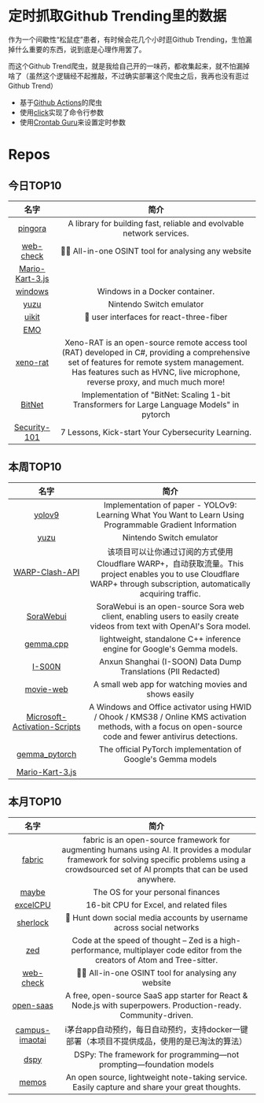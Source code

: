 # 定时抓取Github Trending里的数据

作为一个间歇性“松鼠症”患者，有时候会花几个小时逛Github Trending，生怕漏掉什么重要的东西，说到底是心理作用罢了。

而这个Github Trend爬虫，就是我给自己开的一味药，都收集起来，就不怕漏掉啥了（虽然这个逻辑经不起推敲，不过确实部署这个爬虫之后，我再也没有逛过Github Trend）

* 基于[Github Actions](https://docs.github.com/en/actions)的爬虫
* 使用[click](https://github.com/pallets/click)实现了命令行参数
* 使用[Crontab Guru](https://crontab.guru/)来设置定时参数

# Repos
## 今日TOP10 
<!-- START OF DAILY_TOP10_REPOS -->
| 名字 | 简介 |
| :----: | :----: |
| [pingora](https://github.com/cloudflare/pingora) | A library for building fast, reliable and evolvable network services. |
| [web-check](https://github.com/Lissy93/web-check) | 🕵️‍♂️ All-in-one OSINT tool for analysing any website |
| [Mario-Kart-3.js](https://github.com/Lunakepio/Mario-Kart-3.js) |  |
| [windows](https://github.com/dockur/windows) | Windows in a Docker container. |
| [yuzu](https://github.com/yuzu-emu/yuzu) | Nintendo Switch emulator |
| [uikit](https://github.com/pmndrs/uikit) | 🎨 user interfaces for react-three-fiber |
| [EMO](https://github.com/HumanAIGC/EMO) |  |
| [xeno-rat](https://github.com/moom825/xeno-rat) | Xeno-RAT is an open-source remote access tool (RAT) developed in C#, providing a comprehensive set of features for remote system management. Has features such as HVNC, live microphone, reverse proxy, and much much more! |
| [BitNet](https://github.com/kyegomez/BitNet) | Implementation of "BitNet: Scaling 1-bit Transformers for Large Language Models" in pytorch |
| [Security-101](https://github.com/microsoft/Security-101) | 7 Lessons, Kick-start Your Cybersecurity Learning. |
<!-- END OF DAILY_TOP10_REPOS -->

## 本周TOP10
<!-- START OF WEEKLY_TOP10_REPOS -->
| 名字 | 简介 |
| :----: | :----: |
| [yolov9](https://github.com/WongKinYiu/yolov9) | Implementation of paper - YOLOv9: Learning What You Want to Learn Using Programmable Gradient Information |
| [yuzu](https://github.com/yuzu-emu/yuzu) | Nintendo Switch emulator |
| [WARP-Clash-API](https://github.com/vvbbnn00/WARP-Clash-API) | 该项目可以让你通过订阅的方式使用Cloudflare WARP+，自动获取流量。This project enables you to use Cloudflare WARP+ through subscription, automatically acquiring traffic. |
| [SoraWebui](https://github.com/SoraWebui/SoraWebui) | SoraWebui is an open-source Sora web client, enabling users to easily create videos from text with OpenAI's Sora model. |
| [gemma.cpp](https://github.com/google/gemma.cpp) | lightweight, standalone C++ inference engine for Google's Gemma models. |
| [I-S00N](https://github.com/mttaggart/I-S00N) | Anxun Shanghai (I-SOON) Data Dump Translations (PII Redacted) |
| [movie-web](https://github.com/movie-web/movie-web) | A small web app for watching movies and shows easily |
| [Microsoft-Activation-Scripts](https://github.com/massgravel/Microsoft-Activation-Scripts) | A Windows and Office activator using HWID / Ohook / KMS38 / Online KMS activation methods, with a focus on open-source code and fewer antivirus detections. |
| [gemma_pytorch](https://github.com/google/gemma_pytorch) | The official PyTorch implementation of Google's Gemma models |
| [Mario-Kart-3.js](https://github.com/Lunakepio/Mario-Kart-3.js) |  |
<!-- END OF WEEKLY_TOP10_REPOS -->

## 本月TOP10
<!-- START OF MONTHLY_TOP10_REPOS -->
| 名字 | 简介 |
| :----: | :----: |
| [fabric](https://github.com/danielmiessler/fabric) | fabric is an open-source framework for augmenting humans using AI. It provides a modular framework for solving specific problems using a crowdsourced set of AI prompts that can be used anywhere. |
| [maybe](https://github.com/maybe-finance/maybe) | The OS for your personal finances |
| [excelCPU](https://github.com/InkboxSoftware/excelCPU) | 16-bit CPU for Excel, and related files |
| [sherlock](https://github.com/sherlock-project/sherlock) | 🔎 Hunt down social media accounts by username across social networks |
| [zed](https://github.com/zed-industries/zed) | Code at the speed of thought – Zed is a high-performance, multiplayer code editor from the creators of Atom and Tree-sitter. |
| [web-check](https://github.com/Lissy93/web-check) | 🕵️‍♂️ All-in-one OSINT tool for analysing any website |
| [open-saas](https://github.com/wasp-lang/open-saas) | A free, open-source SaaS app starter for React & Node.js with superpowers. Production-ready. Community-driven. |
| [campus-imaotai](https://github.com/oddfar/campus-imaotai) | i茅台app自动预约，每日自动预约，支持docker一键部署（本项目不提供成品，使用的是已淘汰的算法） |
| [dspy](https://github.com/stanfordnlp/dspy) | DSPy: The framework for programming—not prompting—foundation models |
| [memos](https://github.com/usememos/memos) | An open source, lightweight note-taking service. Easily capture and share your great thoughts. |
<!-- END OF MONTHLY_TOP10_REPOS -->
